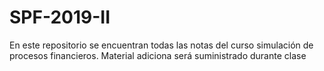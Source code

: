 # SPF-2019-II
En este repositorio se encuentran todas las notas del curso simulación de procesos financieros. Material adiciona será suministrado durante clase 
